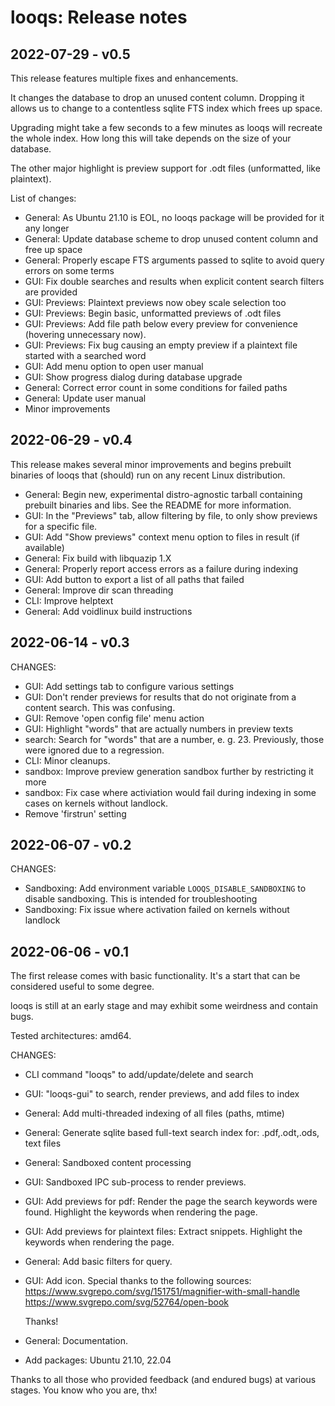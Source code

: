 # looqs: Release notes
## 2022-07-29 - v0.5
This release features multiple fixes and enhancements.

It changes the database to drop an unused content column. Dropping it allows us
to change to a contentless sqlite FTS index which frees up space.

Upgrading might take a few seconds to a few minutes as looqs will recreate the whole index.
How long this will take depends on the size of your database.

The other major highlight is preview support for .odt files (unformatted, like plaintext).

List of changes:

 - General: As Ubuntu 21.10 is EOL, no looqs package will be provided for it any longer
 - General: Update database scheme to drop unused content column and free up space
 - General: Properly escape FTS arguments passed to sqlite to avoid query errors on some terms
 - GUI: Fix double searches and results when explicit content search filters are provided
 - GUI: Previews: Plaintext previews now obey scale selection too
 - GUI: Previews: Begin basic, unformatted previews of .odt files
 - GUI: Previews: Add file path below every preview for convenience (hovering unnecessary now).
 - GUI: Previews: Fix bug causing an empty preview if a plaintext file started with a searched word
 - GUI: Add menu option to open user manual
 - GUI: Show progress dialog during database upgrade
 - General: Correct error count in some conditions for failed paths
 - General: Update user manual
 - Minor improvements

## 2022-06-29 - v0.4
This release makes several minor improvements and begins prebuilt binaries of looqs that (should) run
on any recent Linux distribution.

 - General: Begin new, experimental distro-agnostic tarball containing prebuilt binaries and libs. See the README for more information.
 - GUI: In the "Previews" tab, allow filtering by file, to only show previews for a specific file.
 - GUI: Add "Show previews" context menu option to files in result (if available)
 - General: Fix build with libquazip 1.X
 - General: Properly report access errors as a failure during indexing
 - GUI: Add button to export a list of all paths that failed
 - General: Improve dir scan threading
 - CLI: Improve helptext
 - General: Add voidlinux build instructions

## 2022-06-14 - v0.3
CHANGES:
- GUI: Add settings tab to configure various settings
- GUI: Don't render previews for results that do not originate from a content search. This was confusing.
- GUI: Remove 'open config file' menu action
- GUI: Highlight "words" that are actually numbers in preview texts
- search: Search for "words" that are a number, e. g. 23. Previously, those were ignored due to a regression.
- CLI: Minor cleanups.
- sandbox: Improve preview generation sandbox further by restricting it more
- sandbox: Fix case where activiation would fail during indexing in some cases on kernels without landlock.
- Remove 'firstrun' setting


## 2022-06-07 - v0.2
CHANGES:
- Sandboxing: Add environment variable `LOOQS_DISABLE_SANDBOXING` to disable sandboxing. This is intended for troubleshooting
- Sandboxing: Fix issue where activation failed on kernels without landlock

## 2022-06-06 - v0.1
The first release comes with basic functionality. It's a start that can be considered useful to some degree.

looqs is still at an early stage and may exhibit some weirdness and contain bugs.

Tested architectures: amd64.

CHANGES:
- CLI command "looqs" to add/update/delete and search
- GUI: "looqs-gui" to search, render previews, and add files to index
- General: Add multi-threaded indexing of all files (paths, mtime)
- General: Generate sqlite based full-text search index for: .pdf,.odt,.ods, text files
- General: Sandboxed content processing
- GUI: Sandboxed IPC sub-process to render previews.
- GUI: Add previews for pdf: Render the page the search keywords were found. Highlight the keywords when rendering the page.
- GUI: Add previews for plaintext files: Extract snippets. Highlight the keywords when rendering the page.
- General: Add basic filters for query.
- GUI: Add icon. Special thanks to the following sources:
	https://www.svgrepo.com/svg/151751/magnifier-with-small-handle
	https://www.svgrepo.com/svg/52764/open-book

	Thanks!
- General: Documentation.

- Add packages: Ubuntu 21.10, 22.04

Thanks to all those who provided feedback (and endured bugs) at various stages. You know who you are, thx!
